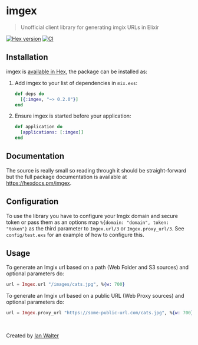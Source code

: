 # imgex
> Unofficial client library for generating imgix URLs in Elixir

[![Hex version][hexImage]][hexUrl]
[![CI][ciImage]][ciUrl]

## Installation

imgex is [available in Hex](https://hex.pm/packages/imgex), the package can be
installed as:

  1. Add imgex to your list of dependencies in `mix.exs`:

     ```elixir
     def deps do
       [{:imgex, "~> 0.2.0"}]
     end
     ```

  2. Ensure imgex is started before your application:

     ```elixir
     def application do
       [applications: [:imgex]]
     end
     ```

## Documentation

The source is really small so reading through it should be straight-forward but
the full package documentation is available at https://hexdocs.pm/imgex.

## Configuration

To use the library you have to configure your Imgix domain and secure token or
pass them as an options map `%{domain: "domain", token: "token"}` as the
third parameter to `Imgex.url/3` or `Imgex.proxy_url/3`.
See `config/test.exs` for an example of how to configure this.

## Usage

To generate an Imgix url based on a path (Web Folder and S3 sources) and
optional parameters do:

```elixir
url = Imgex.url "/images/cats.jpg", %{w: 700}
```

To generate an Imgix url based on a public URL (Web Proxy sources) and optional
parameters do:

```elixir
url = Imgex.proxy_url "https://some-public-url.com/cats.jpg", %{w: 700}
```

&nbsp;

Created by [Ian Walter](https://ianwalter.dev)

[hexImage]: https://img.shields.io/hexpm/v/imgex.svg
[hexUrl]: https://hex.pm/packages/imgex
[ciImage]: https://github.com/ianwalter/imgex/workflows/CI/badge.svg
[ciUrl]: https://github.com/ianwalter/imgex/actions
